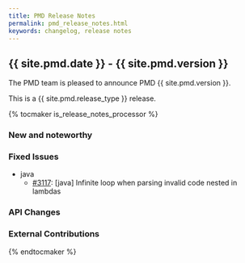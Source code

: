 ```yaml
---
title: PMD Release Notes
permalink: pmd_release_notes.html
keywords: changelog, release notes
---
```


## {{ site.pmd.date }} - {{ site.pmd.version }}

The PMD team is pleased to announce PMD {{ site.pmd.version }}.

This is a {{ site.pmd.release_type }} release.

{% tocmaker is_release_notes_processor %}

### New and noteworthy

### Fixed Issues

*   java
    *   [#3117](https://github.com/pmd/pmd/issues/3117): \[java] Infinite loop when parsing invalid code nested in lambdas

### API Changes

### External Contributions

{% endtocmaker %}

